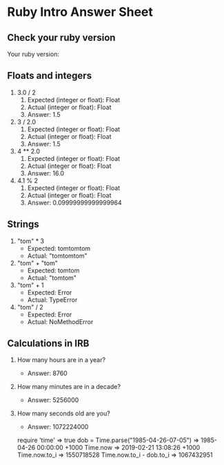 # Ruby Intro Answer Sheet

## Check your ruby version
Your ruby version: 

## Floats and integers 
1. 3.0 / 2
    1. Expected (integer or float): Float   
    2. Actual (integer or float): Float
    3. Answer: 1.5
2. 3 / 2.0
    1. Expected (integer or float): Float    
    2. Actual (integer or float): Float
    3. Answer: 1.5
3. 4 ** 2.0
    1. Expected (integer or float): Float     
    2. Actual (integer or float): Float
    3. Answer: 16.0
4. 4.1 % 2
    1. Expected (integer or float): Float  
    2. Actual (integer or float): Float
    3. Answer: 0.09999999999999964

## Strings
1. "tom" * 3
    * Expected: tomtomtom           
    * Actual: "tomtomtom"
2. "tom" + "tom"
    * Expected: tomtom        
    * Actual: "tomtom"
3. "tom" + 1
    * Expected: Error           
    * Actual: TypeError
4. "tom" / 2
    * Expected: Error          
    * Actual: NoMethodError

## Calculations in IRB
1. How many hours are in a year?
    * Answer: 8760
2. How many minutes are in a decade?
    * Answer: 5256000
3. How many seconds old are you?
    * Answer: 1072224000

     require 'time'
    => true
    dob = Time.parse("1985-04-26-07-05")
    => 1985-04-26 00:00:00 +1000
    Time.now
    => 2019-02-21 13:08:26 +1000
    Time.now.to_i
    => 1550718528
    Time.now.to_i - dob.to_i
    => 1067432951
